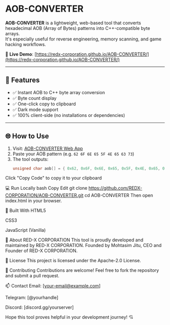 # AOB-CONVERTER

**AOB-CONVERTER** is a lightweight, web-based tool that converts hexadecimal AOB (Array of Bytes) patterns into C++-compatible byte arrays.  
It's especially useful for reverse engineering, memory scanning, and game hacking workflows.

🔗 **Live Demo**: [https://redx-corporation.github.io/AOB-CONVERTER/](https://redx-corporation.github.io/AOB-CONVERTER/)

---

## 🚀 Features

- ✅ Instant AOB to C++ byte array conversion  
- ✅ Byte count display  
- ✅ One-click copy to clipboard  
- ✅ Dark mode support  
- ✅ 100% client-side (no installations or dependencies)  

---

## 🌐 How to Use

1. Visit: [AOB-CONVERTER Web App](https://redx-corporation.github.io/AOB-CONVERTER/)  
2. Paste your AOB pattern (e.g. `62 6F 6E 65 5F 4E 65 63 73`)  
3. The tool outputs:
   ```cpp
   unsigned char aob[] = { 0x62, 0x6F, 0x6E, 0x65, 0x5F, 0x4E, 0x65, 0x63, 0x73 };
Click "Copy Code" to copy it to your clipboard

💻 Run Locally
bash
Copy
Edit
git clone https://github.com/REDX-CORPORATION/AOB-CONVERTER.git
cd AOB-CONVERTER
Then open index.html in your browser.

🧰 Built With
HTML5

CSS3

JavaScript (Vanilla)

🏢 About RED-X CORPORATION
This tool is proudly developed and maintained by RED-X CORPORATION.
Founded by Mohtasim Jitu, CEO and Founder of RED-X CORPORATION.

📜 License
This project is licensed under the Apache-2.0 License.

🙌 Contributing
Contributions are welcome! Feel free to fork the repository and submit a pull request.

📫 Contact
Email: [your-email@example.com]

Telegram: [@yourhandle]

Discord: [discord.gg/yourserver]

Hope this tool proves helpful in your development journey! 💘
